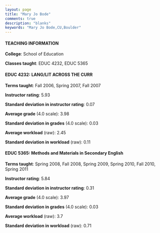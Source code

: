 ```yaml
---
layout: page
title: "Mary Jo Bode" 
comments: true
description: "blanks"
keywords: "Mary Jo Bode,CU,Boulder"
---
```

<head>
<script src="https://ajax.googleapis.com/ajax/libs/jquery/2.1.3/jquery.min.js"></script>
<script src="https://dl.dropboxusercontent.com/s/pc42nxpaw1ea4o9/highcharts.js?dl=0"></script>
<!-- <script src="../assets/js/highcharts.js"></script> -->
<style type="text/css">@font-face {
	font-family: "Bebas Neue";
	src: url(https://www.filehosting.org/file/details/544349/BebasNeue Regular.otf) format("opentype");
	}
	h1.Bebas { 
		font-family: "Bebas Neue", Verdana, Tahoma;
	}
</style>
</head>
	   
#### TEACHING INFORMATION

**College**: School of Education

**Classes taught**: EDUC 4232, EDUC 5365

#### EDUC 4232: LANG/LIT ACROSS THE CURR

**Terms taught**: Fall 2006, Spring 2007, Fall 2007

**Instructor rating**: 5.93

**Standard deviation in instructor rating**: 0.07

**Average grade** (4.0 scale): 3.98

**Standard deviation in grades** (4.0 scale): 0.03

**Average workload** (raw): 2.45

**Standard deviation in workload** (raw): 0.11

#### EDUC 5365: Methods and Materials in Secondary English

**Terms taught**: Spring 2008, Fall 2008, Spring 2009, Spring 2010, Fall 2010, Spring 2011

**Instructor rating**: 5.84

**Standard deviation in instructor rating**: 0.31

**Average grade** (4.0 scale): 3.97

**Standard deviation in grades** (4.0 scale): 0.03

**Average workload** (raw): 3.7

**Standard deviation in workload** (raw): 0.71

